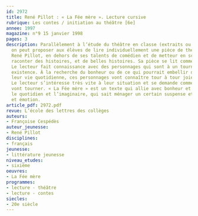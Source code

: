 ```yaml
---
id: 2972
title: René Pillot : « La Fée mère ». Lecture cursive 
rubrique: Les contes / initiation au théâtre [6e]
annee: 1997
magazine: n°9 15 janvier 1998
pages: 3
description: Parallèlement à l’étude du théâtre en classe (extraits ou œuvres intégrales),
  on peut proposer aux élèves de lire individuellement une pièce de théâtre contemporain.
  René Pillot, en dehors de ses talents de comédien et de metteur en scène, sait aussi
  raconter des histoires, et de belles histoires. Sa pièce se lit comme un roman.
  Le lecteur fait connaissance avec des personnages qui sont à un tournant de leur
  existence. À la recherche du bonheur ou de ce qui pourrait embellir ou enrichir
  leur vie quotidienne, ces personnages vont connaître tour à tour joies et déceptions.
  Le lecteur s’intéresse très vite à leur situation et se demande comment les choses
  vont tourner. « La Fée mère » est un texte qui allie avec bonheur et vraisemblance
  le quotidien et l’imaginaire, qui sait ménager un certain suspense et doser comique
  et émotion.
article_pdf: 2972.pdf
revue: L’école des lettres des collèges
auteurs:
- Françoise Cespédès
auteur_jeunesse:
- René Pillot
disciplines:
- français
jeunesse:
- littérature jeunesse
niveau_etudes:
- sixième
oeuvres:
- La Fée mère
programmes:
- lecture - théâtre
- lecture - contes
siecles:
- 20e siècle
---
```

